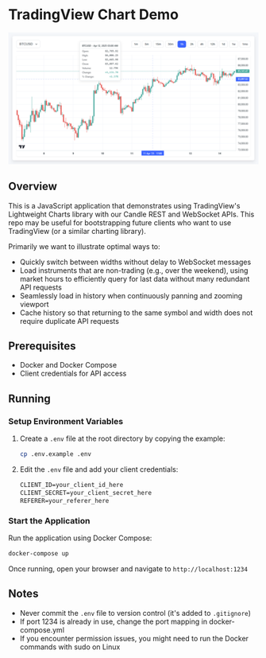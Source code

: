 # TradingView Chart Demo

![screenshot of application](screenshot.png)

## Overview

This is a JavaScript application that demonstrates using TradingView's Lightweight Charts library with our Candle REST and WebSocket APIs. This repo may be useful for bootstrapping future clients who want to use TradingView (or a similar charting library).

Primarily we want to illustrate optimal ways to:

- Quickly switch between widths without delay to WebSocket messages
- Load instruments that are non-trading (e.g., over the weekend), using market hours to efficiently query for last data without many redundant API requests
- Seamlessly load in history when continuously panning and zooming viewport
- Cache history so that returning to the same symbol and width does not require duplicate API requests

## Prerequisites

- Docker and Docker Compose
- Client credentials for API access

## Running

### Setup Environment Variables

1. Create a `.env` file at the root directory by copying the example:

   ```bash
   cp .env.example .env
   ```

2. Edit the `.env` file and add your client credentials:

   ```
   CLIENT_ID=your_client_id_here
   CLIENT_SECRET=your_client_secret_here
   REFERER=your_referer_here
   ```

### Start the Application

Run the application using Docker Compose:

```bash
docker-compose up
```

Once running, open your browser and navigate to `http://localhost:1234`

## Notes

- Never commit the `.env` file to version control (it's added to `.gitignore`)
- If port 1234 is already in use, change the port mapping in docker-compose.yml
- If you encounter permission issues, you might need to run the Docker commands with sudo on Linux
